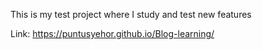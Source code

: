 This is my test project where I study and test new features

Link: https://puntusyehor.github.io/Blog-learning/